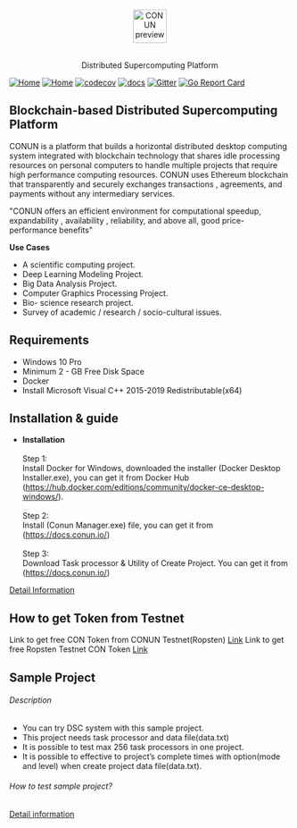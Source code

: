 <br>
<p align="center">
  <img alt="CONUN preview" src="https://conun.io/img/conun_logo_big.png" height="60" />
  <br><br>
  <p align="center">Distributed Supercomputing Platform</p>
</p>

[![Home](https://travis-ci.org/sonm-io/core.svg?branch=master)](https://conun.io/)
[![Home](https://ci.appveyor.com/api/projects/status/01d7cpccwi8scwqp/branch/master?svg=true)](https://ci.appveyor.com/project/Sokel/core/branch/master)
[![codecov](https://codecov.io/gh/sonm-io/core/branch/master/graph/badge.svg)](https://codecov.io/gh/sonm-io/core)
[![docs](https://svg-badge.appspot.com/badge/docs/ready?color=1578b6)](https://docs.sonm.io/getting-started)
[![Gitter](https://badges.gitter.im/Join%20Chat.svg)](https://gitter.im/sonm-io_core/Lobby?utm_source=share-link&utm_medium=link&utm_campaign=share-link)
[![Go Report Card](https://goreportcard.com/badge/github.com/sonm-io/core)](https://goreportcard.com/report/github.com/sonm-io/core)

## Blockchain-based Distributed Supercomputing Platform
  CONUN is a platform that builds a horizontal distributed desktop computing   system integrated with blockchain technology that shares idle processing resources on personal computers to handle multiple projects that require high performance computing resources. CONUN uses Ethereum blockchain that transparently and securely exchanges transactions , agreements, and payments without any intermediary services.

"CONUN offers an efficient environment for computational speedup, expandability , availability , reliability, and above all, good price-performance benefits"

**Use Cases**
  * A scientific computing project.
  * Deep Learning Modeling Project.
  * Big Data Analysis Project.
  * Computer Graphics Processing Project.
  * Bio- science research project.
  * Survey of academic / research / socio-cultural issues.

## Requirements
- Windows 10 Pro
- Minimum 2 - GB Free Disk Space
- Docker
- Install Microsoft Visual C++ 2015-2019 Redistributable(x64)

## Installation & guide
  * **Installation**<br><br>
  Step 1:<br> 
  Install Docker for Windows, downloaded the installer (Docker Desktop Installer.exe), you can get it from Docker Hub (https://hub.docker.com/editions/community/docker-ce-desktop-windows/).<br><br>
  Step 2:<br>
   Install (Conun Manager.exe) file, you can get it from (https://docs.conun.io/)<br><br>
  Step 3:<br>
   Download Task processor & Utility of Create Project.
  You can get it from (https://docs.conun.io/)
  
  
  [Detail Information](http://www.docs.conun.io)

## How to get Token from Testnet
Link to get free CON Token from CONUN Testnet(Ropsten) [Link](https://faucet.ropsten.be/)
Link to get free Ropsten Testnet CON Token [Link](http://www.etc.conun.io) 
  
## Sample Project
###### Description
-	You can try DSC system with this sample project.
-	This project needs task processor and data file(data.txt)
-	It is possible to test max 256 task processors in one project.
-	It is possible to effective to project’s complete times with option(mode and level) when  create project data file(data.txt).

###### How to test sample project?
[Detail information](https://docs.conun.io/)


